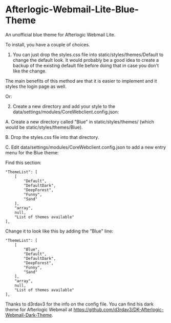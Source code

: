 # Afterlogic-Webmail-Lite-Blue-Theme
An unofficial blue theme for Afterlogic Webmail Lite.

To install, you have a couple of choices.

1. You can just drop the styles.css file into static/styles/themes/Default to change the default look. It would probably be a good idea to create a backup of the existing default file before doing that in case you don't like the change.

The main benefits of this method are that it is easier to implement and it styles the login page as well.

Or:

2. Create a new directory and add your style to the data/settings/modules/CoreWebclient.config.json:

A. Create a new directory called "Blue" in static/styles/themes/ (which would be static/styles/themes/Blue).

B. Drop the styles.css file into that directory.

C. Edit data/settings/modules/CoreWebclient.config.json to add a new entry menu for the Blue theme:

Find this section:

    "ThemeList": [
        [
            "Default",
            "DefaultDark",
            "DeepForest",
            "Funny",
            "Sand"
        ],
        "array",
        null,
        "List of themes available"
    ],

Change it to look like this by adding the "Blue" line:

    "ThemeList": [
        [
            "Blue",
            "Default",
            "DefaultDark",
            "DeepForest",
            "Funny",
            "Sand"
        ],
        "array",
        null,
        "List of themes available"
    ],

Thanks to d3rdav3 for the info on the config file. You can find his dark theme for Afterlogic Webmail at https://github.com/d3rdav3/DK-Afterlogic-Webmail-Dark-Theme.
